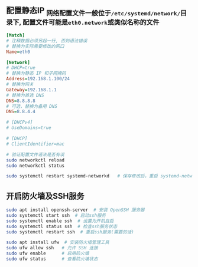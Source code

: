 ## 配置静态IP  <sub>网络配置文件一般位于`/etc/systemd/network/`目录下, 配置文件可能是`eth0.network`或类似名称的文件</sub>

```ini
[Match]
# 注释数据必须另起一行, 否则语法错误
# 替换为实际需要修改的网口
Name=eth0   

[Network]
# DHCP=true
# 替换为静态 IP 和子网掩码
Address=192.168.1.100/24
# 替换为网关
Gateway=192.168.1.1
# 替换为首选 DNS   
DNS=8.8.8.8
# 可选，替换为备用 DNS             
DNS=8.8.4.4               

# [DHCPv4]
# UseDomains=true

# [DHCP]
# ClientIdentifier=mac
```

```bash
# 验证配置文件语法是否有误
sudo networkctl reload
sudo networkctl status

sudo systemctl restart systemd-networkd   # 保存修改后，重启 systemd-networkd 服务
```

## 开启防火墙及SSH服务

```bash
sudo apt install openssh-server  # 安装 OpenSSH 服务器
sudo systemctl start ssh  # 启动ssh服务
sudo systemctl enable ssh  # 设置为开机自启
sudo systemctl status ssh  # 检查ssh服务状态
sudo systemctl restart ssh  # 重启ssh服务(需要的话)

sudo apt install ufw  # 安装防火墙管理工具
sudo ufw allow ssh   # 允许 SSH 连接
sudo ufw enable      # 启用防火墙
sudo ufw status      # 查看防火墙状态
```
